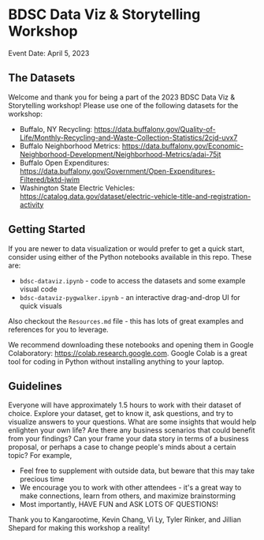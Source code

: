 # BDSC Data Viz & Storytelling Workshop
Event Date: April 5, 2023

## The Datasets

Welcome and thank you for being a part of the 2023 BDSC Data Viz & Storytelling workshop!
Please use one of the following datasets for the workshop:

- Buffalo, NY Recycling: https://data.buffalony.gov/Quality-of-Life/Monthly-Recycling-and-Waste-Collection-Statistics/2cjd-uvx7
- Buffalo Neighborhood Metrics: https://data.buffalony.gov/Economic-Neighborhood-Development/Neighborhood-Metrics/adai-75jt
- Buffalo Open Expenditures: https://data.buffalony.gov/Government/Open-Expenditures-Filtered/bktd-jwim
- Washington State Electric Vehicles: https://catalog.data.gov/dataset/electric-vehicle-title-and-registration-activity

## Getting Started

If you are newer to data visualization or would prefer to get a quick start, consider using either of the Python notebooks available in this repo. These are:

- `bdsc-dataviz.ipynb` - code to access the datasets and some example visual code
- `bdsc-dataviz-pygwalker.ipynb` - an interactive drag-and-drop UI for quick visuals

Also checkout the `Resources.md` file - this has lots of great examples and references for you to leverage.

We recommend downloading these notebooks and opening them in Google Colaboratory: https://colab.research.google.com. Google Colab is a great tool for coding in Python without installing anything to your laptop.

## Guidelines

Everyone will have approximately 1.5 hours to work with their dataset of choice. Explore your dataset, get to know it, ask questions, and try to visualize answers to your questions. What are some insights that would help enlighten your own life? Are there any business scenarios that could benefit from your findings? Can your frame your data story in terms of a business proposal, or perhaps a case to change people's minds about a certain topic? For example, 

- Feel free to supplement with outside data, but beware that this may take precious time
- We encourage you to work with other attendees - it's a great way to make connections, learn from others, and maximize brainstorming
- Most importantly, HAVE FUN and ASK LOTS OF QUESTIONS!

Thank you to Kangarootime, Kevin Chang, Vi Ly, Tyler Rinker, and Jillian Shepard for making this workshop a reality!
